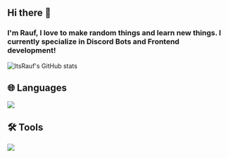 ## Hi there 👋

### I'm Rauf, I love to make random things and learn new things. I currently specialize in Discord Bots and Frontend development!

![ItsRauf's GitHub stats](https://github-readme-stats.vercel.app/api?username=ItsRauf&show_icons=true&theme=github_dark)

## 🌐 Languages
![](https://skillicons.dev/icons?i=ts,react,vue,astro,html,css)

## 🛠️ Tools
![](https://skillicons.dev/icons?i=npm,ghactions,git,vscode)

<!--
**ItsRauf/ItsRauf** is a ✨ _special_ ✨ repository because its `README.md` (this file) appears on your GitHub profile.

Here are some ideas to get you started:

- 🔭 I’m currently working on ...
- 🌱 I’m currently learning ...
- 👯 I’m looking to collaborate on ...
- 🤔 I’m looking for help with ...
- 💬 Ask me about ...
- 📫 How to reach me: ...
- 😄 Pronouns: ...
- ⚡ Fun fact: ...
-->
